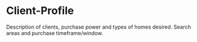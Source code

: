 # Client-Profile
Description of clients, purchase power and types of homes desired.
Search areas and purchase timeframe/window.
